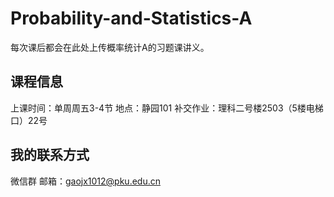 # Probability-and-Statistics-A

每次课后都会在此处上传概率统计A的习题课讲义。

## 课程信息
上课时间：单周周五3-4节
地点：静园101
补交作业：理科二号楼2503（5楼电梯口）22号

## 我的联系方式
微信群
邮箱：gaojx1012@pku.edu.cn
